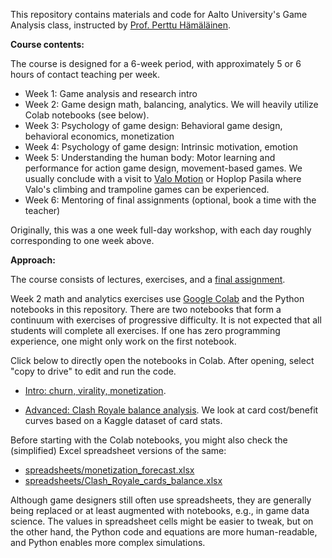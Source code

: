 This repository contains materials and code for Aalto University's Game Analysis class, instructed by [Prof. Perttu Hämäläinen](http://perttu.info).

**Course contents:**

The course is designed for a 6-week period, with approximately 5 or 6 hours of contact teaching per week.

* Week 1: Game analysis and research intro
* Week 2: Game design math, balancing, analytics. We will heavily utilize Colab notebooks (see below).
* Week 3: Psychology of game design: Behavioral game design, behavioral economics, monetization
* Week 4: Psychology of game design: Intrinsic motivation, emotion
* Week 5: Understanding the human body: Motor learning and performance for action game design, movement-based games. We usually conclude with a visit to [Valo Motion](https://valomotion.com) or Hoplop Pasila where Valo's climbing and trampoline games can be experienced.
* Week 6: Mentoring of final assignments (optional, book a time with the teacher)

Originally, this was a one week full-day workshop, with each day roughly corresponding to one week above.

**Approach:**

The course consists of lectures, exercises, and a [final assignment](lectures/final_assignment_instructions.pdf).  

Week 2 math and analytics exercises use [Google Colab](https://colab.research.google.com) and the Python notebooks in this repository. There are two notebooks that form a continuum with exercises of progressive difficulty. It is not expected that all students will complete all exercises. If one has zero programming experience, one might only work on the first notebook.

Click below to directly open the notebooks in Colab. After opening, select "copy to drive" to edit and run the code.

* [Intro: churn, virality, monetization](https://colab.research.google.com/github/PerttuHamalainen/GameAnalysis/blob/master/RetentionAndVirality.ipynb).

* [Advanced: Clash Royale balance analysis](https://colab.research.google.com/github/PerttuHamalainen/GameAnalysis/blob/master/ClashRoyaleBalance.ipynb). We look at card cost/benefit curves based on a Kaggle dataset of card stats.

Before starting with the Colab notebooks, you might also check the (simplified) Excel spreadsheet versions of the same:

* [spreadsheets/monetization_forecast.xlsx](spreadsheets/monetization_forecast.xlsx)
* [spreadsheets/Clash_Royale_cards_balance.xlsx](spreadsheets/Clash_Royale_cards_balance.xlsx)

Although game designers still often use spreadsheets, they are generally being replaced or at least augmented with notebooks, e.g., in game data science. The values in spreadsheet cells might be easier to tweak, but on the other hand, the Python code and equations are more human-readable, and Python enables more complex simulations.
